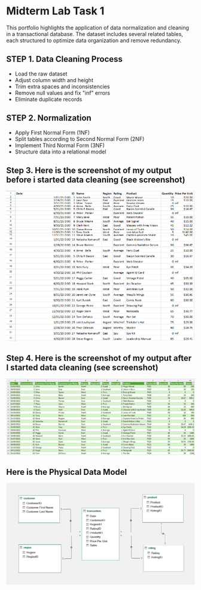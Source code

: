 # Midterm Lab Task 1
This portfolio highlights the application of data normalization and cleaning in a transactional database. The dataset includes several related tables, each structured to optimize data organization and remove redundancy.
## STEP 1. Data Cleaning Process
- Load the raw dataset
- Adjust column width and height
- Trim extra spaces and inconsistencies
- Remove null values and fix "inf" errors
- Eliminate duplicate records
## STEP 2. Normalization
- Apply First Normal Form (1NF)
- Split tables according to Second Normal Form (2NF)
- Implement Third Normal Form (3NF)
- Structure data into a relational model
## Step 3. Here is the screenshot of my output before i started data cleaning (see screenshot)
![screenshot](images/Turla%20(BC).png)
## Step 4. Here is the screenshot of my output after I started data cleaning (see screenshot)
![screenshot](images/Turla%20(AC).png)
## Here is the Physical Data Model
![screenshot](images/Turla%20(ERD).png)

